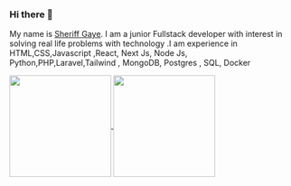 ### Hi there 👋

My name is [Sheriff Gaye](https://www.linkedin.com/in/sheriff-gaye%F0%9F%87%AC%F0%9F%87%B2-283772211/). I am a junior Fullstack developer with interest in solving real life  problems with technology .I am experience in HTML,CSS,Javascript ,React, Next Js, Node Js, Python,PHP,Laravel,Tailwind , MongoDB, Postgres , SQL, Docker

<a href="https://github.com/sheriff-gaye/github-readme-stats">
  <img height="180px" align="center" src="https://github-readme-stats.vercel.app/api?username=sheriff-gaye&show_icons=true&theme=jolly&layout=compact" />
</a>
 <a href="https://github.com/sheriff-gaye/convoychat">
  <img height="180px" align="center" src="https://github-readme-stats.vercel.app/api/top-langs/?username=sheriff-gaye&langs_count=8&theme=jolly&layout=compact" />
</a>
